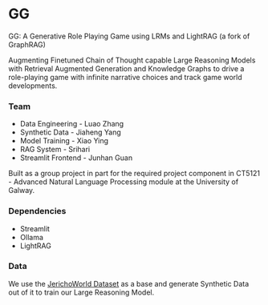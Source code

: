 # GG
GG: A Generative Role Playing Game using LRMs and LightRAG (a fork of GraphRAG)


Augmenting Finetuned Chain of Thought capable Large Reasoning Models with Retrieval Augmented Generation and Knowledge Graphs to drive a role-playing game with infinite narrative choices and track game world developments.

### Team
<ul>
  <li>Data Engineering - Luao Zhang</li>
  <li>Synthetic Data - Jiaheng Yang</li>
  <li>Model Training - Xiao Ying</li>
  <li>RAG System - Srihari</li>
  <li>Streamlit Frontend - Junhan Guan</li>
</ul>


Built as a group project in part for the required project component in CT5121 - Advanced Natural Language Processing module at the University of Galway. 

### Dependencies
<ul>
  <li>Streamlit</li>
  <li>Ollama</li>
  <li>LightRAG</li>
</ul>

### Data 

We use the [JerichoWorld Dataset](https://github.com/JerichoWorld/JerichoWorld) as a base and generate Synthetic Data out of it to train our Large Reasoning Model.

